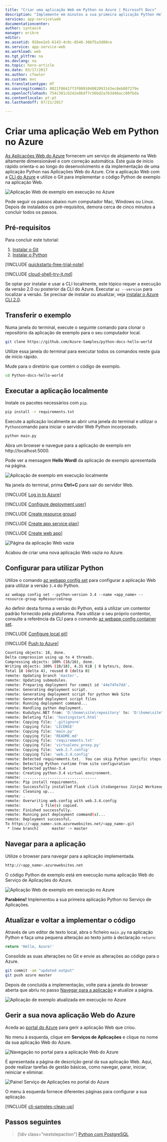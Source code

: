 ```yaml
---
title: "Criar uma aplicação Web em Python no Azure | Microsoft Docs"
description: "Implemente em minutos a sua primeira aplicação Python Hello World nas Aplicações Web do Serviço de Aplicações do Azure."
services: app-service\web
documentationcenter: 
author: syntaxc4
manager: erikre
editor: 
ms.assetid: 928ee2e5-6143-4c0c-8546-366f5a3d80ce
ms.service: app-service-web
ms.workload: web
ms.tgt_pltfrm: na
ms.devlang: na
ms.topic: hero-article
ms.date: 03/17/2017
ms.author: cfowler
ms.custom: mvc
ms.translationtype: HT
ms.sourcegitcommit: 8021f8641ff3f009104082093143ec8eb087279e
ms.openlocfilehash: 754c381cb242e0bdf7c56bd2a763d46acc80fbda
ms.contentlocale: pt-pt
ms.lasthandoff: 07/21/2017

---
```

# <a name="create-a-python-web-app-in-azure"></a>Criar uma aplicação Web em Python no Azure

[As Aplicações Web do Azure](https://docs.microsoft.com/azure/app-service-web/app-service-web-overview) fornecem um serviço de alojamento na Web altamente dimensionável e com correção automática.  Este guia de início rápido orienta-o ao longo do desenvolvimento e da implementação de uma aplicação Python nas Aplicações Web do Azure. Crie a aplicação Web com a [CLI do Azure](https://docs.microsoft.com/cli/azure/get-started-with-azure-cli) e utilize o Git para implementar o código Python de exemplo na aplicação Web.

![Aplicação Web de exemplo em execução no Azure](media/app-service-web-get-started-python/hello-world-in-browser.png)

Pode seguir os passos abaixo num computador Mac, Windows ou Linux. Depois de instalados os pré-requisitos, demora cerca de cinco minutos a concluir todos os passos.
## <a name="prerequisites"></a>Pré-requisitos

Para concluir este tutorial:

1. [Instalar o Git](https://git-scm.com/)
1. [Instalar o Python](https://www.python.org/downloads/)

[!INCLUDE [quickstarts-free-trial-note](../../includes/quickstarts-free-trial-note.md)]

[!INCLUDE [cloud-shell-try-it.md](../../includes/cloud-shell-try-it.md)]

Se optar por instalar e usar a CLI localmente, este tópico requer a execução da versão 2.0 ou posterior da CLI do Azure. Executar `az --version` para localizar a versão. Se precisar de instalar ou atualizar, veja [instalar o Azure CLI 2.0]( /cli/azure/install-azure-cli). 

## <a name="download-the-sample"></a>Transferir o exemplo

Numa janela do terminal, execute o seguinte comando para clonar o repositório da aplicação de exemplo para o seu computador local.

```bash
git clone https://github.com/Azure-Samples/python-docs-hello-world
```

Utilize essa janela do terminal para executar todos os comandos neste guia de início rápido.

Mude para o diretório que contém o código de exemplo.

```bash
cd Python-docs-hello-world
```

## <a name="run-the-app-locally"></a>Executar a aplicação localmente

Instale os pacotes necessários com `pip`.

```bash
pip install -r requirements.txt
```

Execute a aplicação localmente ao abrir uma janela do terminal e utilizar o `Python`comando para iniciar o servidor Web Python incorporado.

```bash
python main.py
```

Abra um browser e navegue para a aplicação de exemplo em http://localhost:5000.

Pode ver a mensagem **Hello Wordl** da aplicação de exemplo apresentada na página.

![Aplicação de exemplo em execução localmente](media/app-service-web-get-started-python/localhost-hello-world-in-browser.png)

Na janela do terminal, prima **Ctrl+C** para sair do servidor Web.

[!INCLUDE [Log in to Azure](../../includes/login-to-azure.md)] 

[!INCLUDE [Configure deployment user](../../includes/configure-deployment-user.md)] 

[!INCLUDE [Create resource group](../../includes/app-service-web-create-resource-group.md)] 

[!INCLUDE [Create app service plan](../../includes/app-service-web-create-app-service-plan.md)] 

[!INCLUDE [Create web app](../../includes/app-service-web-create-web-app.md)] 

![Página da aplicação Web vazia](media/app-service-web-get-started-python/app-service-web-service-created.png)

Acabou de criar uma nova aplicação Web vazia no Azure.

## <a name="configure-to-use-python"></a>Configurar para utilizar Python

Utilize o comando [az webapp config set](/cli/azure/webapp/config#set) para configurar a aplicação Web para utilizar a versão `3.4` do Python.

```azurecli-interactive
az webapp config set --python-version 3.4 --name <app_name> --resource-group myResourceGroup
```


Ao definir desta forma a versão do Python, está a utilizar um contentor padrão fornecido pela plataforma. Para utilizar o seu próprio contentor, consulte a referência da CLI para o comando [az webapp config container set](/cli/azure/webapp/config/container#set).

[!INCLUDE [Configure local git](../../includes/app-service-web-configure-local-git.md)] 

[!INCLUDE [Push to Azure](../../includes/app-service-web-git-push-to-azure.md)] 

```bash
Counting objects: 18, done.
Delta compression using up to 4 threads.
Compressing objects: 100% (16/16), done.
Writing objects: 100% (18/18), 4.31 KiB | 0 bytes/s, done.
Total 18 (delta 4), reused 0 (delta 0)
remote: Updating branch 'master'.
remote: Updating submodules.
remote: Preparing deployment for commit id '44e74fe7dd'.
remote: Generating deployment script.
remote: Generating deployment script for python Web Site
remote: Generated deployment script files
remote: Running deployment command...
remote: Handling python deployment.
remote: KuduSync.NET from: 'D:\home\site\repository' to: 'D:\home\site\wwwroot'
remote: Deleting file: 'hostingstart.html'
remote: Copying file: '.gitignore'
remote: Copying file: 'LICENSE'
remote: Copying file: 'main.py'
remote: Copying file: 'README.md'
remote: Copying file: 'requirements.txt'
remote: Copying file: 'virtualenv_proxy.py'
remote: Copying file: 'web.2.7.config'
remote: Copying file: 'web.3.4.config'
remote: Detected requirements.txt.  You can skip Python specific steps with a .skipPythonDeployment file.
remote: Detecting Python runtime from site configuration
remote: Detected python-3.4
remote: Creating python-3.4 virtual environment.
remote: .................................
remote: Pip install requirements.
remote: Successfully installed Flask click itsdangerous Jinja2 Werkzeug MarkupSafe
remote: Cleaning up...
remote: .
remote: Overwriting web.config with web.3.4.config
remote:         1 file(s) copied.
remote: Finished successfully.
remote: Running post deployment command(s)...
remote: Deployment successful.
To https://<app_name>.scm.azurewebsites.net/<app_name>.git
 * [new branch]      master -> master
```

## <a name="browse-to-the-app"></a>Navegar para a aplicação

Utilize o browser para navegar para a aplicação implementada.

```bash
http://<app_name>.azurewebsites.net
```

O código Python de exemplo está em execução numa aplicação Web do Serviço de Aplicações do Azure.

![Aplicação Web de exemplo em execução no Azure](media/app-service-web-get-started-python/hello-world-in-browser.png)

**Parabéns!** Implementou a sua primeira aplicação Python no Serviço de Aplicações.

## <a name="update-and-redeploy-the-code"></a>Atualizar e voltar a implementar o código

Através de um editor de texto local, abra o ficheiro `main.py` na aplicação Python e faça uma pequena alteração ao texto junto à declaração `return`:

```python
return 'Hello, Azure!'
```

Consolide as suas alterações no Git e envie as alterações ao código para o Azure.

```bash
git commit -am "updated output"
git push azure master
```

Depois de concluída a implementação, volte para a janela do browser aberta que abriu no passo [Navegar para a aplicação](#browse-to-the-app) e atualize a página.

![Aplicação de exemplo atualizada em execução no Azure](media/app-service-web-get-started-python/hello-azure-in-browser.png)

## <a name="manage-your-new-azure-web-app"></a>Gerir a sua nova aplicação Web do Azure

Aceda ao <a href="https://portal.azure.com" target="_blank">portal do Azure</a> para gerir a aplicação Web que criou.

No menu à esquerda, clique em **Serviços de Aplicações** e clique no nome da sua aplicação Web do Azure.

![Navegação no portal para a aplicação Web do Azure](./media/app-service-web-get-started-nodejs-poc/nodejs-docs-hello-world-app-service-list.png)

É apresentada a página de descrição geral da sua aplicação Web. Aqui, pode realizar tarefas de gestão básicas, como navegar, parar, iniciar, reiniciar e eliminar. 

![Painel Serviço de Aplicações no portal do Azure](media/app-service-web-get-started-nodejs-poc/nodejs-docs-hello-world-app-service-detail.png)

O menu à esquerda fornece diferentes páginas para configurar a sua aplicação. 

[!INCLUDE [cli-samples-clean-up](../../includes/cli-samples-clean-up.md)]

## <a name="next-steps"></a>Passos seguintes

> [!div class="nextstepaction"]
> [Python com PostgreSQL](app-service-web-tutorial-docker-python-postgresql-app.md)

